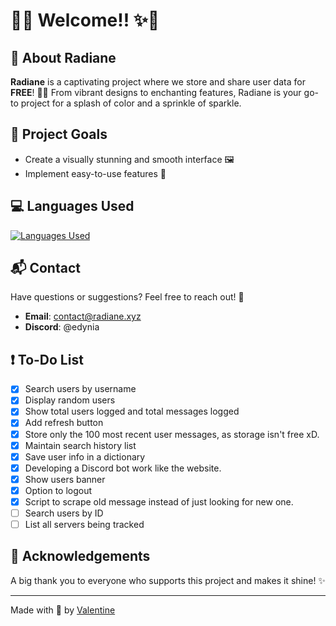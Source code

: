 # 🌟✨ Welcome!! ✨🌟

## 🎨 About Radiane

**Radiane** is a captivating project where we store and share user data for **FREE**! 💜💅 From vibrant designs to enchanting features, Radiane is your go-to project for a splash of color and a sprinkle of sparkle.

## 🚀 Project Goals

- Create a visually stunning and smooth interface 🖼️
- Implement easy-to-use features 🎡

## 💻 Languages Used

[![Languages Used](https://skillicons.dev/icons?i=angular,vite,html,css,rust,nodejs,javascript,python,go,nginx&theme=dark)](https://skillicons.dev)

## 📬 Contact

Have questions or suggestions? Feel free to reach out! 📧

- **Email**: [contact@radiane.xyz](mailto:contact@radiane.xyz)
- **Discord**: @edynia

## ❗ To-Do List

- [x] Search users by username
- [x] Display random users
- [x] Show total users logged and total messages logged
- [x] Add refresh button
- [x] Store only the 100 most recent user messages, as storage isn't free xD.
- [x] Maintain search history list
- [x] Save user info in a dictionary
- [x] Developing a Discord bot work like the website.
- [x] Show users banner
- [x] Option to logout
- [X] Script to scrape old message instead of just looking for new one.
- [ ] Search users by ID
- [ ] List all servers being tracked

## 🎉 Acknowledgements

A big thank you to everyone who supports this project and makes it shine! ✨

---

Made with 💜 by [Valentine](https://github.com/valxe)
